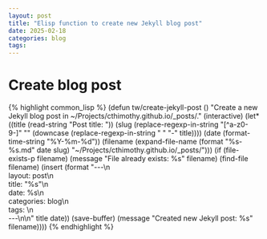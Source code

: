 ```yaml
---
layout: post
title: "Elisp function to create new Jekyll blog post"
date: 2025-02-18
categories: blog
tags: 
---
```


# Create blog post

{% highlight common_lisp %}
(defun tw/create-jekyll-post ()
"Create a new Jekyll blog post in ~/Projects/cthimothy.github.io/_posts/."
  (interactive)
  (let* ((title (read-string "Post title: "))
         (slug (replace-regexp-in-string "[^a-z0-9-]" "" (downcase (replace-regexp-in-string " " "-" title))))
         (date (format-time-string "%Y-%m-%d"))
         (filename (expand-file-name (format "%s-%s.md" date slug)
                                     "~/Projects/cthimothy.github.io/_posts/")))
    (if (file-exists-p filename)
        (message "File already exists: %s" filename)
      (find-file filename)
      (insert (format
               "---\n\
layout: post\n\
title: \"%s\"\n\
date: %s\n\
categories: blog\n\
tags: \n\
---\n\n"
               title date))
      (save-buffer)
      (message "Created new Jekyll post: %s" filename))))
{% endhighlight %}
